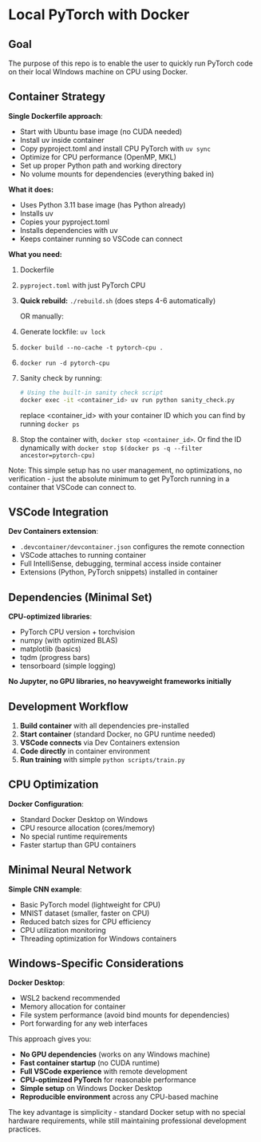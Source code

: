 # Local PyTorch with Docker

## Goal

The purpose of this repo is to enable the user to quickly run PyTorch code on their local WIndows machine on CPU using Docker.

## Container Strategy

**Single Dockerfile approach**:

- Start with Ubuntu base image (no CUDA needed)
- Install uv inside container
- Copy pyproject.toml and install CPU PyTorch with `uv sync`
- Optimize for CPU performance (OpenMP, MKL)
- Set up proper Python path and working directory
- No volume mounts for dependencies (everything baked in)

**What it does:**

- Uses Python 3.11 base image (has Python already)
- Installs uv
- Copies your pyproject.toml
- Installs dependencies with uv
- Keeps container running so VSCode can connect

**What you need:**

1. Dockerfile
2. `pyproject.toml` with just PyTorch CPU
3. **Quick rebuild:** `./rebuild.sh` (does steps 4-6 automatically)

   OR manually:

4. Generate lockfile: `uv lock`
5. `docker build --no-cache -t pytorch-cpu .`
6. `docker run -d pytorch-cpu`
7. Sanity check by running:

   ```bash
   # Using the built-in sanity check script
   docker exec -it <container_id> uv run python sanity_check.py
   ```

   replace <container_id> with your container ID which you can find by running `docker ps`
7. Stop the container with, `docker stop <container_id>`. Or find the ID dynamically with `docker stop $(docker ps -q --filter ancestor=pytorch-cpu)`

Note: This simple setup has no user management, no optimizations, no verification - just the absolute minimum to get PyTorch running in a container that VSCode can connect to.

## VSCode Integration

**Dev Containers extension**:

- `.devcontainer/devcontainer.json` configures the remote connection
- VSCode attaches to running container
- Full IntelliSense, debugging, terminal access inside container
- Extensions (Python, PyTorch snippets) installed in container

## Dependencies (Minimal Set)

**CPU-optimized libraries**:

- PyTorch CPU version + torchvision
- numpy (with optimized BLAS)
- matplotlib (basics)
- tqdm (progress bars)
- tensorboard (simple logging)

**No Jupyter, no GPU libraries, no heavyweight frameworks initially**

## Development Workflow

1. **Build container** with all dependencies pre-installed
2. **Start container** (standard Docker, no GPU runtime needed)
3. **VSCode connects** via Dev Containers extension
4. **Code directly** in container environment
5. **Run training** with simple `python scripts/train.py`

## CPU Optimization

**Docker Configuration**:

- Standard Docker Desktop on Windows
- CPU resource allocation (cores/memory)
- No special runtime requirements
- Faster startup than GPU containers

## Minimal Neural Network

**Simple CNN example**:

- Basic PyTorch model (lightweight for CPU)
- MNIST dataset (smaller, faster on CPU)
- Reduced batch sizes for CPU efficiency
- CPU utilization monitoring
- Threading optimization for Windows containers

## Windows-Specific Considerations

**Docker Desktop**:

- WSL2 backend recommended
- Memory allocation for container
- File system performance (avoid bind mounts for dependencies)
- Port forwarding for any web interfaces

This approach gives you:

- **No GPU dependencies** (works on any Windows machine)
- **Fast container startup** (no CUDA runtime)
- **Full VSCode experience** with remote development
- **CPU-optimized PyTorch** for reasonable performance
- **Simple setup** on Windows Docker Desktop
- **Reproducible environment** across any CPU-based machine

The key advantage is simplicity - standard Docker setup with no special hardware requirements, while still maintaining professional development practices.
